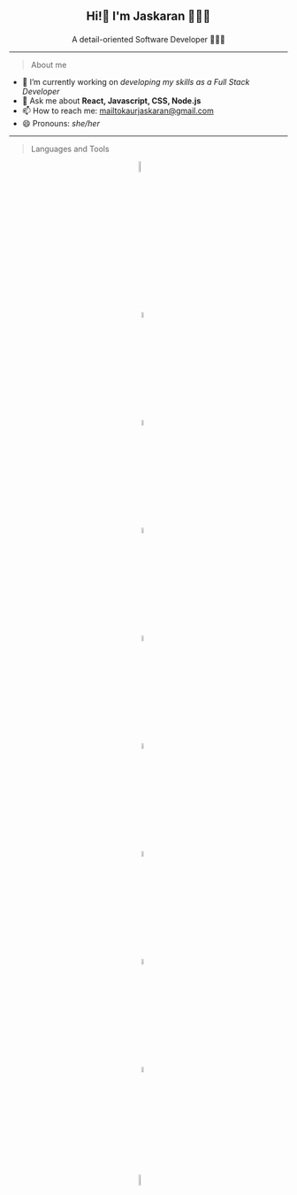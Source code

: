 
## <p align="center"> Hi!👋 I'm Jaskaran 👩🏻‍💻</p>

<p align="center"> A detail-oriented Software Developer 👩🏻‍💻</p>

---

> About me
 
 - 🔭 I’m currently working on *developing my skills as a Full Stack Developer*
 - 💬 Ask me about **React, Javascript, CSS, Node.js**
 - 📫 How to reach me: mailtokaurjaskaran@gmail.com 
 - 😄 Pronouns: *she/her*

---

> Languages and Tools

<img 
    style="display: block; 
           margin-left: auto;
           margin-right: auto;
           width: 7%;"
    src="https://th.bing.com/th/id/R.360a0ef4666dcbbd62d979e7100b4a6d?rik=YHczg8NCXn55eQ&pid=ImgRaw&r=0" 
    alt="React logo">
</img>
<img 
    style="display: block; 
           margin-left: auto;
           margin-right: auto;
           width: 5%;"
    src="https://raw.githubusercontent.com/reactjs/redux/master/logo/logo.png" 
    alt="Redux logo">
</img>
<img 
    style="display: block; 
           margin-left: auto;
           margin-right: auto;
           width: 5%;"
    src="https://th.bing.com/th/id/OIP.PHBTJoshbg880IH9z_PB6QHaHa?pid=ImgDet&rs=1" 
    alt="Javascript logo">
</img>
<img 
    style="display: block; 
           margin-left: auto;
           margin-right: auto;
           width: 5%;"
    src="https://th.bing.com/th/id/OIP.riAj889ZOePSATbx-bXnUQHaHa?pid=ImgDet&rs=1" 
    alt="Firebase logo">
</img>
<img 
    style="display: block; 
           margin-left: auto;
           margin-right: auto;
           width: 5%;"
    src="https://avatars.githubusercontent.com/u/2918581?s=280&v=4" 
    alt="Bootstrap logo">
</img>
<img 
    style="display: block; 
           margin-left: auto;
           margin-right: auto;
           width: 5%;"
    src="https://th.bing.com/th/id/OIP.Xa0BEkwl0Zx4qnY9lMbD7gHaHa?pid=ImgDet&rs=1" 
    alt="Git logo">
</img>
<img 
    style="display: block; 
           margin-left: auto;
           margin-right: auto;
           width: 5%;"
    src="https://th.bing.com/th/id/R.d2b1e19091a3530dfb8bec06b5a926dc?rik=cHKdddzbJ81FAA&pid=ImgRaw&r=0" 
    alt="MaterialUI logo">
</img>
<img 
    style="display: block; 
           margin-left: auto;
           margin-right: auto;
           width: 5%;"
    src="https://cdn.iconscout.com/icon/free/png-256/css-118-569410.png" 
    alt="CSS logo">
</img>
<img 
    style="display: block; 
           margin-left: auto;
           margin-right: auto;
           width: 5%;"
    src="https://th.bing.com/th/id/OIP.jdV1oFzJWxYcJrqVQ33aKQHaHa?pid=ImgDet&w=512&h=512&rs=1" 
    alt="CSS logo">
</img>
<img 
    style="display: block; 
           margin-left: auto;
           margin-right: auto;
           width: 7%;"
    src="https://iconape.com/wp-content/files/an/351546/png/tailwind-css-logo.png" 
    alt="TailwindCSS logo">
</img>






